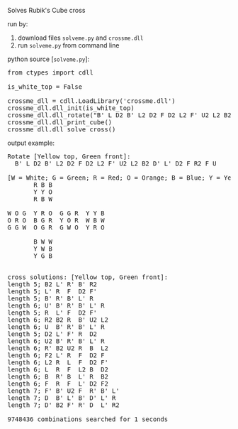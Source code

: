 Solves Rubik's Cube cross 

run by:
1. download files `solveme.py` and `crossme.dll`
2. run `solveme.py` from command line

python source [`solveme.py`]:

<pre>
from ctypes import cdll

is_white_top = False

crossme_dll = cdll.LoadLibrary('crossme.dll')
crossme_dll.dll_init(is_white_top)
crossme_dll.dll_rotate("B' L D2 B' L2 D2 F D2 L2 F' U2 L2 B2 D' L' D2 F R2 F U");
crossme_dll.dll_print_cube()
crossme_dll.dll_solve_cross()
</pre>

output example:

<pre>
Rotate [Yellow top, Green front]:
  B' L D2 B' L2 D2 F D2 L2 F' U2 L2 B2 D' L' D2 F R2 F U

[W = White; G = Green; R = Red; O = Orange; B = Blue; Y = Yellow]
       R B B
       Y Y O
       R B W

W O G  Y R O  G G R  Y Y B
O R O  B G R  Y O R  W B W
G G W  O G R  G W O  Y R O

       B W W
       Y W B
       Y G B


cross solutions: [Yellow top, Green front]:
length 5; B2 L' R' B' R2
length 5; L' R  F  D2 F'
length 5; B' R' B' L' R
length 6; U' B' R' B' L' R
length 5; R  L' F  D2 F'
length 6; R2 B2 R  B' U2 L2
length 6; U  B' R' B' L' R
length 5; D2 L' F' R  D2
length 6; U2 B' R' B' L' R
length 6; R' B2 U2 R  B  L2
length 6; F2 L' R  F  D2 F
length 6; L2 R  L  F  D2 F'
length 6; L  R  F  L2 B  D2
length 6; B  R' B  L' R  B2
length 6; F  R  F  L' D2 F2
length 7; F' B' U2 F  R' B' L'
length 7; D  B' L' B' D' L' R
length 7; D' B2 F' R' D  L' R2

9748436 combinations searched for 1 seconds
</pre>
